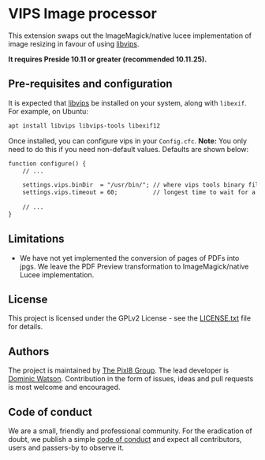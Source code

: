# VIPS Image processor

This extension swaps out the ImageMagick/native lucee implementation of image resizing in favour of using [libvips](https://libvips.github.io/libvips/).

**It requires Preside 10.11 or greater (recommended 10.11.25).**

## Pre-requisites and configuration

It is expected that [libvips](https://libvips.github.io/libvips/) be installed on your system, along with `libexif`. For example, on Ubuntu:

```bash
apt install libvips libvips-tools libexif12
```

Once installed, you can configure vips in your `Config.cfc`. **Note:** You only need to do this if you need non-default values. Defaults are shown below:

```cfc
function configure() {
	// ...

	settings.vips.binDir  = "/usr/bin/"; // where vips tools binary files are found
	settings.vips.timeout = 60;          // longest time to wait for a VIPs operation to complete
	
	// ...
}
```

## Limitations

* We have not yet implemented the conversion of pages of PDFs into jpgs. We leave the PDF Preview transformation to ImageMagick/native Lucee implementation.

## License

This project is licensed under the GPLv2 License - see the [LICENSE.txt](https://github.com/pixl8/preside-ext-vips/blob/stable/LICENSE.txt) file for details.

## Authors

The project is maintained by [The Pixl8 Group](https://www.pixl8.co.uk). The lead developer is [Dominic Watson](https://github.com/DominicWatson). Contribution in the form of issues, ideas and pull requests is most welcome and encouraged.

## Code of conduct

We are a small, friendly and professional community. For the eradication of doubt, we publish a simple [code of conduct](https://github.com/pixl8/preside-ext-vips/blob/stable/CODE_OF_CONDUCT.md) and expect all contributors, users and passers-by to observe it.